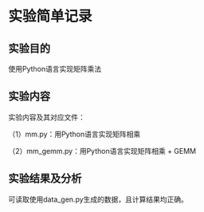 # 实验简单记录

## 实验目的

使用Python语言实现矩阵乘法

## 实验内容

实验内容及其对应文件：

（1）mm.py：用Python语言实现矩阵相乘

（2）mm_gemm.py：用Python语言实现矩阵相乘 + GEMM


## 实验结果及分析

可读取使用data_gen.py生成的数据，且计算结果均正确。